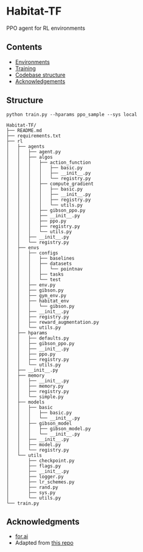 # Habitat-TF
PPO agent for RL environments

## Contents

- [Environments]()
- [Training]()
- [Codebase structure](#structure)
- [Acknowledgements](#acknowledgements)
## Structure

`python train.py --hparams ppo_sample --sys local`

```
Habitat-TF/
├── README.md
├── requirements.txt
├── rl
│   ├── agents
│   │   ├── agent.py
│   │   ├── algos
│   │   │   ├── action_function
│   │   │   │   ├── basic.py
│   │   │   │   ├── __init__.py
│   │   │   │   └── registry.py
│   │   │   ├── compute_gradient
│   │   │   │   ├── basic.py
│   │   │   │   ├── __init__.py
│   │   │   │   ├── registry.py
│   │   │   │   └── utils.py
│   │   │   ├── gibson_ppo.py
│   │   │   ├── __init__.py
│   │   │   ├── ppo.py
│   │   │   ├── registry.py
│   │   │   └── utils.py
│   │   ├── __init__.py
│   │   └── registry.py
│   ├── envs
│   │   ├── configs
│   │   │   ├── baselines
│   │   │   ├── datasets
│   │   │   │   └── pointnav
│   │   │   ├── tasks
│   │   │   └── test
│   │   ├── env.py
│   │   ├── gibson.py
│   │   ├── gym_env.py
│   │   ├── habitat_env
│   │   │   └── gibson.py
│   │   ├── __init__.py
│   │   ├── registry.py
│   │   ├── reward_augmentation.py
│   │   └── utils.py
│   ├── hparams
│   │   ├── defaults.py
│   │   ├── gibson_ppo.py
│   │   ├── __init__.py
│   │   ├── ppo.py
│   │   ├── registry.py
│   │   └── utils.py
│   ├── __init__.py
│   ├── memory
│   │   ├── __init__.py
│   │   ├── memory.py
│   │   ├── registry.py
│   │   └── simple.py
│   ├── models
│   │   ├── basic
│   │   │   ├── basic.py
│   │   │   └── __init__.py
│   │   ├── gibson_model
│   │   │   ├── gibson_model.py
│   │   │   └── __init__.py
│   │   ├── __init__.py
│   │   ├── model.py
│   │   └── registry.py
│   └── utils
│       ├── checkpoint.py
│       ├── flags.py
│       ├── __init__.py
│       ├── logger.py
│       ├── lr_schemes.py
│       ├── rand.py
│       ├── sys.py
│       └── utils.py
└── train.py

```
## Acknowledgments

- [for.ai](https://for.ai) 
- Adapted from [this repo](https://github.com/for-ai/rl)
